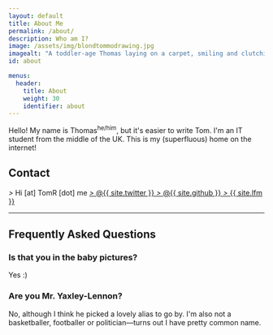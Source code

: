 ```yaml
---
layout: default
title: About Me
permalink: /about/
description: Who am I?
image: /assets/img/blondtommodrawing.jpg
imagealt: "A toddler-age Thomas laying on a carpet, smiling and clutching a pen"
id: about

menus:
  header:
    title: About
    weight: 30
    identifier: about
---
```


Hello! My name is Thomas<sup>he/him</sup>, but it's easier to write Tom. I'm an IT student from the middle of the UK. This is my (superfluous) home on the internet!

## Contact

<div class="button-group">
  <a class="button no-link" id="js-email">
      <i class="fas fa-envelope fa-fw" aria-hidden="true">></i> <span id="js-email-text">Hi [at] TomR [dot] me</span>
  </a>

  <a href="https://twitter.com/{{ site.twitter }}" class="button">
      <i class="fab fa-twitter fa-fw" aria-hidden="true">></i> @{{ site.twitter }}
  </a>

  <a href="https://github.com/{{ site.github }}" class="button">
      <i class="fab fa-github fa-fw" aria-hidden="true">></i> @{{ site.github }}
  </a>

  <a href="https://www.last.fm/user/{{ site.lfm }}" class="button">
      <i class="fab fa-lastfm fa-fw" aria-hidden="true">></i> {{ site.lfm }}
  </a>

  <!-- <a href="https://www.linkedin.com/in/{{ site.lin }}" class="button">
      <i class="fab fa-linkedin fa-fw" aria-hidden="true">></i> @{{ site.lin }}
  </a> -->
  
</div>


---

## Frequently Asked Questions

### Is that you in the baby pictures?
Yes :)

### Are you Mr. Yaxley-Lennon?
No, although I think he picked a lovely alias to go by. I'm also not a basketballer, footballer or politician&mdash;turns out I have pretty common name.

<script>
const email = atob("aGlAdG9tci5tZQ==");
document.getElementById('js-email-text').innerHTML = email;
document.getElementById('js-email').href = `mailto:${email}`;
document.getElementById('js-email').classList.remove('no-link');
</script>